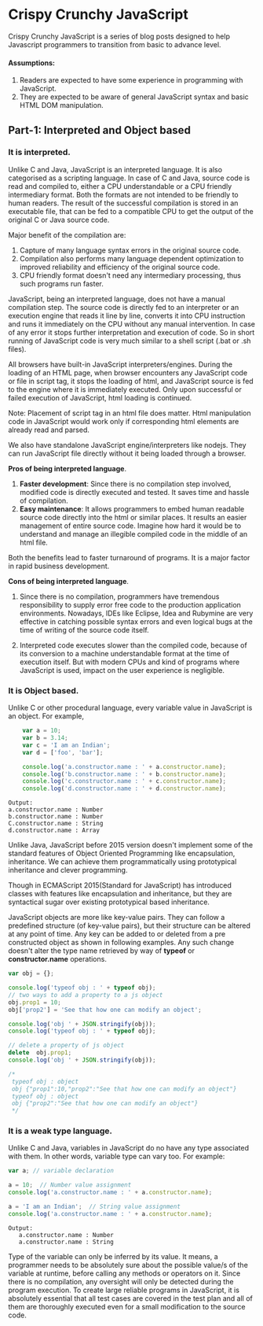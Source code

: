 # Crispy Crunchy JavaScript

Crispy Crunchy JavaScript is a series of blog posts designed to help Javascript programmers to transition from basic to advance level.

#### Assumptions: 
1. Readers are expected to have some experience in programming with JavaScript. 
2. They are expected to be aware of general JavaScript syntax and basic HTML DOM manipulation.


## Part-1: Interpreted and Object based

### It is interpreted.

Unlike C and Java, JavaScript is an interpreted language. It is also categorised as a scripting language. In case of C and Java, source code is read and compiled to, either a CPU understandable or a CPU friendly intermediary format. Both the formats are not intended to be friendly to human readers. The result of the successful compilation is stored in an executable file, that can be fed to a compatible CPU to get the output of the original C or Java source code.

Major benefit of the compilation are:
1. Capture of many language syntax errors in the original source code.
3. Compilation also performs many language dependent optimization to improved reliability and efficiency of the original source code.  
2. CPU friendly format doesn't need any intermediary processing, thus such programs run faster.


JavaScript, being an interpreted language, does not have a manual compilation step. The source code is directly fed to an interpreter or an execution engine that reads it line by line, converts it into CPU instruction and runs it immediately on the CPU without any manual intervention. In case of any error it stops further interpretation and execution of code. So in short running of JavaScript code is very much similar to a shell script (.bat or .sh files).

All browsers have built-in JavaScript interpreters/engines. During the loading of an HTML page, when browser encounters any JavaScript code or file in script tag, it stops the loading of html, and JavaScript source is fed to the engine where it is immediately executed. Only upon successful or failed execution of JavaScript, html loading is continued.

Note: Placement of script tag in an html file does matter. Html manipulation code in JavaScript would work only if corresponding html elements are already read and parsed.   

We also have standalone JavaScript engine/interpreters like nodejs. They can run JavaScript file directly without it being loaded through a browser.

**Pros of being interpreted language**.
1. **Faster development**: Since there is no compilation step involved, modified code is directly executed and tested. It saves time and hassle of compilation. 
2. **Easy maintenance**: It allows programmers to embed human readable source code directly into the html or similar places. It results an easier management of entire source code. Imagine how hard it would be to understand and manage an illegible compiled code in the middle of an html file.

Both the benefits lead to faster turnaround of programs. It is a major factor in rapid business development.

**Cons of being interpreted language**.
1. Since there is no compilation, programmers have tremendous responsibility to supply error free code to the production application environments. Nowadays, IDEs like Eclipse, Idea and Rubymine are very effective in catching possible syntax errors and even logical bugs at the time of writing of the source code itself.

2. Interpreted code executes slower than the compiled code, because of its conversion to a machine understandable format at the time of execution itself. But with modern CPUs and kind of programs where JavaScript is used, impact on the user experience is negligible.

### It is Object based.

Unlike C or other procedural language, every variable value in JavaScript is an object. For example,
```javascript
	var a = 10;    
	var b = 3.14;  
	var c = 'I am an Indian';
	var d = ['foo', 'bar'];

	console.log('a.constructor.name : ' + a.constructor.name);
	console.log('b.constructor.name : ' + b.constructor.name);
	console.log('c.constructor.name : ' + c.constructor.name);
	console.log('d.constructor.name : ' + d.constructor.name);
```
	Output: 
	a.constructor.name : Number
	b.constructor.name : Number
	C.constructor.name : String
	d.constructor.name : Array

Unlike Java, JavaScript before 2015 version doesn't implement some of the standard features of Object Oriented Programming like encapsulation, inheritance. We can achieve them programmatically using prototypical inheritance and clever programming.  
	 
Though in ECMAScript 2015(Standard for JavaScript) has introduced classes with features like encapsulation and inheritance, but they are syntactical sugar over existing prototypical based inheritance.

JavaScript objects are more like key-value pairs. They can follow a predefined structure (of key-value pairs), but their structure can be altered at any point of time. Any key can be added to or deleted from a pre constructed object as shown in following examples. Any such change doesn't alter the type name retrieved by way of **typeof** or **constructor.name** operations.

```javascript
var obj = {};

console.log('typeof obj : ' + typeof obj);
// two ways to add a property to a js object
obj.prop1 = 10;
obj['prop2'] = 'See that how one can modify an object';

console.log('obj ' + JSON.stringify(obj));
console.log('typeof obj : ' + typeof obj);

// delete a property of js object
delete  obj.prop1;
console.log('obj ' + JSON.stringify(obj));

/*
 typeof obj : object
 obj {"prop1":10,"prop2":"See that how one can modify an object"}
 typeof obj : object
 obj {"prop2":"See that how one can modify an object"}
 */	
```
### It is a weak type language.

Unlike C and Java, variables in JavaScript do no have any type associated with them. In other words, variable type can vary too. For example: 
```javascript
var a; // variable declaration

a = 10;  // Number value assignment
console.log('a.constructor.name : ' + a.constructor.name);

a = 'I am an Indian';  // String value assignment
console.log('a.constructor.name : ' + a.constructor.name);
```
    Output:
       a.constructor.name : Number
       a.constructor.name : String
 
Type of the variable can only be inferred by its value. It means, a programmer needs to be absolutely sure about the possible value/s of the variable at runtime, before calling any methods or operators on it. Since there is no compilation, any oversight will only be detected during the program execution. To create large reliable programs in JavaScript, it is absolutely essential that all test cases are covered in the test plan and all of them are thoroughly executed even for a small modification to the source code.
